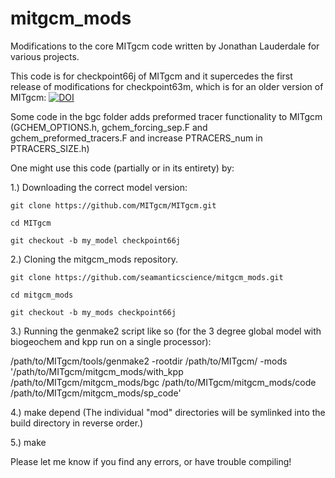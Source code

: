 # mitgcm_mods
Modifications to the core MITgcm code written by Jonathan Lauderdale for various projects.

This code is for checkpoint66j of MITgcm and it supercedes the first release of modifications for checkpoint63m, which is for an older version of MITgcm:
<a href="https://zenodo.org/badge/latestdoi/87344333"><img src="https://zenodo.org/badge/87344333.svg" alt="DOI"></a>

Some code in the bgc folder adds preformed tracer functionality to MITgcm (GCHEM_OPTIONS.h, gchem_forcing_sep.F and gchem_preformed_tracers.F and increase PTRACERS_num in PTRACERS_SIZE.h)

One might use this code (partially or in its entirety) by:

1.) Downloading the correct model version:

`git clone https://github.com/MITgcm/MITgcm.git`

`cd MITgcm`

`git checkout -b my_model checkpoint66j`

2.) Cloning the mitgcm_mods repository.

`git clone https://github.com/seamanticscience/mitgcm_mods.git`

`cd mitgcm_mods`

`git checkout -b my_mods checkpoint66j`

3.) Running the genmake2 script like so (for the 3 degree global model with biogeochem and kpp run on a single processor):

 /path/to/MITgcm/tools/genmake2 -rootdir /path/to/MITgcm/ -mods '/path/to/MITgcm/mitgcm_mods/with_kpp /path/to/MITgcm/mitgcm_mods/bgc /path/to/MITgcm/mitgcm_mods/code /path/to/MITgcm/mitgcm_mods/sp_code'
 
 4.) make depend (The individual "mod" directories will be symlinked into the build directory in reverse order.)
 
 5.) make
 
 Please let me know if you find any errors, or have trouble compiling!
 
